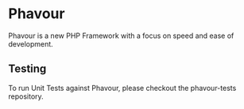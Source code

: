 Phavour
=======

Phavour is a new PHP Framework with a focus on speed and ease of development.

## Testing

To run Unit Tests against Phavour, please checkout the phavour-tests repository.